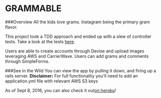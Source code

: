 # GRAMMABLE

###Overview
All the kids love grams. Instagram being the primary gram flavor.

This project took a TDD approach and ended up with a slew of controller tests.
Take a look at the tests [here](https://github.com/danielpowell4/grammable/tree/master/spec/controllers).

Users are able to create accounts through Devise and upload images leveraging
AWS and CarrierWave. Users can add grams and comments through SimpleForms.

###See in the Wild
You can view the app by pulling it down, and firing up a rails server.
**Disclaimer:** For full functionality you'll need to add an application.yml file with relevant AWS S3 keys

As of Sept 8, 2016, you can also check it out[on heroku](https://grammable-dan-pow.herokuapp.com/)!
